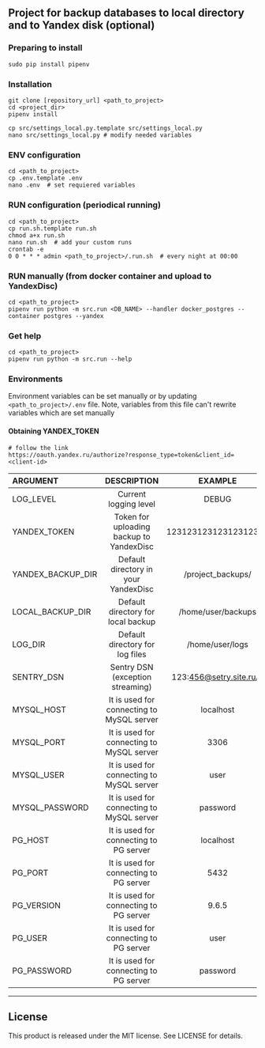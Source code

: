## Project for backup databases to local directory and to Yandex disk (optional)

### Preparing to install
```shell script
sudo pip install pipenv
```

### Installation
```shell script
git clone [repository_url] <path_to_project>
cd <project_dir>
pipenv install

cp src/settings_local.py.template src/settings_local.py
nano src/settings_local.py # modify needed variables
```

### ENV configuration
```shell script
cd <path_to_project>
cp .env.template .env
nano .env  # set requiered variables
```

### RUN configuration (periodical running) 
```shell script
cd <path_to_project>
cp run.sh.template run.sh
chmod a+x run.sh
nano run.sh  # add your custom runs
crontab -e
0 0 * * * admin <path_to_project>/.run.sh  # every night at 00:00
```

### RUN manually (from docker container and upload to YandexDisc)
```shell script
cd <path_to_project>
pipenv run python -m src.run <DB_NAME> --handler docker_postgres --container postgres --yandex
```

### Get help
```shell script
cd <path_to_project>
pipenv run python -m src.run --help
```


### Environments

Environment variables can be set manually or by updating `<path_to_project>/.env` file. 
Note, variables from this file can't rewrite variables which are set manually 

#### Obtaining YANDEX_TOKEN
```shell script
# follow the link
https://oauth.yandex.ru/authorize?response_type=token&client_id=<client-id>
```

| ARGUMENT | DESCRIPTION | EXAMPLE | DEFAULT |
|:----------------- |:-----------------------------------------:|:-----------------------:|:-------------------------:|
| LOG_LEVEL         | Current logging level                     | DEBUG                   | INFO                      |    
| YANDEX_TOKEN      | Token for uploading backup to YandexDisc  | 12312312312312312312    |                           |
| YANDEX_BACKUP_DIR | Default directory in your YandexDisc      | /project_backups/       | /backups/                 |
| LOCAL_BACKUP_DIR  | Default directory for local backup        | /home/user/backups      | <path_to_project>/backups/|
| LOG_DIR           | Default directory for log files           | /home/user/logs         | <path_to_project>/logs/   |
| SENTRY_DSN        | Sentry DSN (exception streaming)          | 123:456@setry.site.ru/1 |                           |
| MYSQL_HOST        | It is used for connecting to MySQL server | localhost               | localhost                 |
| MYSQL_PORT        | It is used for connecting to MySQL server | 3306                    | 3306                      |
| MYSQL_USER        | It is used for connecting to MySQL server | user                    | root                      |
| MYSQL_PASSWORD    | It is used for connecting to MySQL server | password                | password                  |
| PG_HOST           | It is used for connecting to PG server    | localhost               | localhost                 |
| PG_PORT           | It is used for connecting to PG server    | 5432                    | 5432                      |
| PG_VERSION        | It is used for connecting to PG server    | 9.6.5                   | 9.6.5                     |
| PG_USER           | It is used for connecting to PG server    | user                    | postgres                  |
| PG_PASSWORD       | It is used for connecting to PG server    | password                | password                  |


* * *

## License

This product is released under the MIT license. See LICENSE for details.
